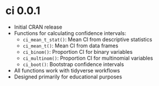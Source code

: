 # ci 0.0.1

* Initial CRAN release
* Functions for calculating confidence intervals:
  - `ci_mean_t_stat()`: Mean CI from descriptive statistics
  - `ci_mean_t()`: Mean CI from data frames
  - `ci_binom()`: Proportion CI for binary variables
  - `ci_multinom()`: Proportion CI for multinomial variables
  - `ci_boot()`: Bootstrap confidence intervals
* All functions work with tidyverse workflows
* Designed primarily for educational purposes
